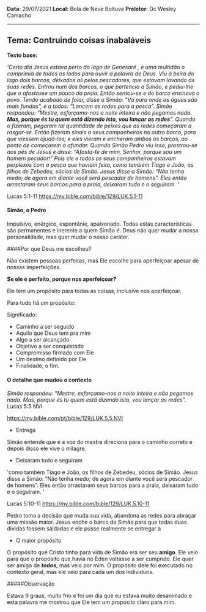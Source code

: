 **Data:** 29/07/2021
**Local:** Bola de Neve Boituva
**Preletor:** Dc Wesley Camacho

---

## **Tema:**  Contruindo coisas inabaláveis

**Texto base:**

_'Certo dia Jesus estava perto do lago de Genesaré , e uma multidão o comprimia de todos os lados para ouvir a palavra de Deus. Viu à beira do lago dois barcos, deixados ali pelos pescadores, que estavam lavando as suas redes. Entrou num dos barcos, o que pertencia a Simão, e pediu-lhe que o afastasse um pouco da praia. Então sentou-se e do barco ensinava o povo. Tendo acabado de falar, disse a Simão: “Vá para onde as águas são mais fundas”, e a todos: “Lancem as redes para a pesca”. Simão respondeu: “Mestre, esforçamo-nos a noite inteira e não pegamos nada. **Mas, porque és tu quem está dizendo isto, vou lançar as redes**”. Quando o fizeram, pegaram tal quantidade de peixes que as redes começaram a rasgar-se. Então fizeram sinais a seus companheiros no outro barco, para que viessem ajudá-los; e eles vieram e encheram ambos os barcos, ao ponto de começarem a afundar. Quando Simão Pedro viu isso, prostrou-se aos pés de Jesus e disse: “Afasta-te de mim, Senhor, porque sou um homem pecador!” Pois ele e todos os seus companheiros estavam perplexos com a pesca que haviam feito, como também Tiago e João, os filhos de Zebedeu, sócios de Simão. Jesus disse a Simão: “Não tenha medo; de agora em diante você será pescador de homens”. Eles então arrastaram seus barcos para a praia, deixaram tudo e o seguiram. '_

Lucas 5:1-11
https://my.bible.com/bible/129/LUK.5.1-11

#### Simão, o Pedro

Impulsivo, enérgico, espontânie, apaixonado.
Todas estas caracteristicas são permanentes e inerente a quem Simão é.
Deus não quer mudar a nossa personalidade, mas quer mudar o nosso caráter.

####Por que Deus me escolheu?

Não existem pessoas perfeitas, mas Ele escolhe para aperfeiçoar apesar de nossas imperfeições.

**Se ele é perfeito, porque nos aperfeiçoar?**

Ele tem um propósito para todas as coisas, inclusive nos aperfeiçoar.

Para tudo há um propósito:

Significado:

- Caminho a ser seguido
- Aquilo que Deus tem pra mim
- Algo a ser alcançado
- Objetivo a ser conquistado
- Compromisso firmado com Ele
- Um destino definido por Ele
- Finalidade, o fim.

#### O detalhe que mudou o contexto

_Simão respondeu: “Mestre, esforçamo-nos a noite inteira e não pegamos nada. Mas, porque és tu quem está dizendo isto, vou lançar as redes”._ 
Lucas 5:5 NVI

https://my.bible.com/pt/bible/129/LUK.5.5.NVI

- Entrega

Simão entende que é a voz do mestre direciona para o caminho correto e depois disso ele vive o milagre.

- Deixaram tudo e seguiram

'como também Tiago e João, os filhos de Zebedeu, sócios de Simão. Jesus disse a Simão: “Não tenha medo; de agora em diante você será pescador de homens”. Eles então arrastaram seus barcos para a praia, deixaram tudo e o seguiram. '

Lucas 5:10-11
https://my.bible.com/bible/129/LUK.5.10-11

Pedro toma a decisão que muda sua vida, abandona as redes para abraçar uma missão maior.
Jesus enche o barco de Simão para que todas duas dividas fossem saldadas e ele pusse realmente se entregar a 

- O maior propósito

O propósito que Cristo tinha para vida de Simão era ser seu **amigo**.
Ele veio para que o propósito que havia no Éden voltasse a ser cumprido.
Ele quer ser amigo de ***todos***, mas veio por mim.
O propósito dele foi executado no contexto geral, mas ele veio para cada um dos individuos.

#####Observação

Estava 9 graus, muito frio e foi um dia que eu estava muito desanimado e esta palavra me mostrou que Ele tem um proposito claro para mim.